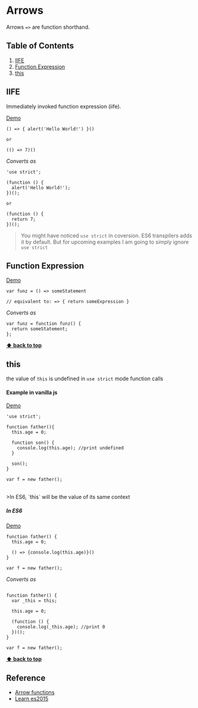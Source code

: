 # Arrows

Arrows `=>` are function shorthand.

## Table of Contents

1. [IIFE](#IIFE)
1. [Function Expression](#function-expression)
1. [this](#this)

## IIFE

Immediately invoked function expression (iife).

<a href="https://goo.gl/fd2qyI" target="_blank">Demo</a>


````
() => { alert('Hello World!') }()

or 

(() => 7)()
````

*Converts as*

````
'use strict';

(function () {
  alert('Hello World!');
})();

or

(function () {
  return 7;
})();

````
>You might have noticed `use strict` in coversion. ES6 transpilers adds it by default. But for upcoming examples I am going to simply ignore `use strict`


## Function Expression

<a href="https://goo.gl/0GUKlj" target="_blank">Demo</a>


````
var funz = () => someStatement

// equivalent to: => { return someExpression }
````

*Converts as*

````
var funz = function funz() {
  return someStatement;
};

````

**[⬆ back to top](#table-of-contents)**

## this

the value of `this` is undefined in `use strict` mode function calls

#### Example in vanilla js

<a href="https://goo.gl/qx4TOB" target="_blank">Demo</a>

````
'use strict';

function father(){
  this.age = 0;

  function son() {
    console.log(this.age); //print undefined
  }
  
  son();
}

var f = new father();
````

<br>
>In ES6, `this` will be the value of its same context

<br>

##### In ES6

<a href="https://goo.gl/tvISlV" target="_blank">Demo</a>

````
function father() {
  this.age = 0;
  
  () => {console.log(this.age)}()
}

var f = new father();
````

*Converts as*

````

function father() {
  var _this = this;

  this.age = 0;

  (function () {
    console.log(_this.age); //print 0
  })();
}

var f = new father();

````

**[⬆ back to top](#table-of-contents)**


## Reference

- <a href="https://developer.mozilla.org/en-US/docs/Web/JavaScript/Reference/Functions/Arrow_functions" target="_blank">Arrow functions</a>
- <a href="http://babeljs.io/docs/learn-es2015/" target="_blank">Learn es2015</a>







